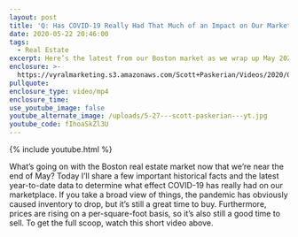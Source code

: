 ```yaml
---
layout: post
title: 'Q: Has COVID-19 Really Had That Much of an Impact on Our Market?'
date: 2020-05-22 20:46:00
tags:
  - Real Estate
excerpt: Here’s the latest from our Boston market as we wrap up May 2020.
enclosure: >-
  https://vyralmarketing.s3.amazonaws.com/Scott+Paskerian/Videos/2020/Q-+Has+COVID-19+Really+Had+That+Much+of+an+Impact+on+Our+Market_.mp4
pullquote:
enclosure_type: video/mp4
enclosure_time:
use_youtube_image: false
youtube_alternate_image: /uploads/5-27---scott-paskerian---yt.jpg
youtube_code: fIhoaSkZl3U
---
```


{% include youtube.html %}

What’s going on with the Boston real estate market now that we’re near the end of May? Today I’ll share a few important historical facts and the latest year-to-date data to determine what effect COVID-19 has really had on our marketplace. If you take a broad view of things, the pandemic has obviously caused inventory to drop, but it’s still a great time to buy. Furthermore, prices are rising on a per-square-foot basis, so it’s also still a good time to sell. To get the full scoop, watch this short video above.